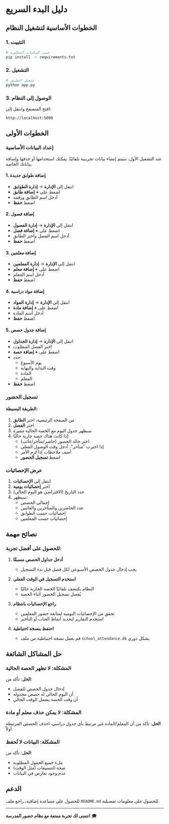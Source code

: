 # دليل البدء السريع

## الخطوات الأساسية لتشغيل النظام

### 1. التثبيت

```bash
# تثبيت المكتبات المطلوبة
pip install -r requirements.txt
```

### 2. التشغيل

```bash
# تشغيل التطبيق
python app.py
```

### 3. الوصول إلى النظام

افتح المتصفح وانتقل إلى:
```
http://localhost:5000
```

## الخطوات الأولى

### إعداد البيانات الأساسية

عند التشغيل الأول، سيتم إنشاء بيانات تجريبية تلقائيًا. يمكنك استخدامها أو حذفها وإضافة بياناتك الخاصة.

#### 1. إضافة طوابق جديدة
- انتقل إلى **الإدارة** → **إدارة الطوابق**
- اضغط على **+ إضافة طابق**
- أدخل اسم الطابق ورقمه
- اضغط **حفظ**

#### 2. إضافة فصول
- انتقل إلى **الإدارة** → **إدارة الفصول**
- اضغط على **+ إضافة فصل**
- أدخل اسم الفصل واختر الطابق
- اضغط **حفظ**

#### 3. إضافة معلمين
- انتقل إلى **الإدارة** → **إدارة المعلمين**
- اضغط على **+ إضافة معلم**
- أدخل اسم المعلم
- اضغط **حفظ**

#### 4. إضافة مواد دراسية
- انتقل إلى **الإدارة** → **إدارة المواد**
- اضغط على **+ إضافة مادة**
- أدخل اسم المادة
- اضغط **حفظ**

#### 5. إضافة جدول حصص
- انتقل إلى **الإدارة** → **إدارة الجداول**
- اختر الفصل المطلوب
- اضغط على **+ إضافة حصة**
- حدد:
  - يوم الأسبوع
  - وقت البداية والنهاية
  - المادة
  - المعلم
- اضغط **حفظ**

### تسجيل الحضور

#### الطريقة البسيطة:
1. من الصفحة الرئيسية، اختر **الطابق**
2. اختر **الفصل**
3. سيظهر جدول اليوم مع الحصة الحالية مميزة
4. إذا كانت هناك حصة جارية حاليًا:
   - اختر حالة الحضور (حاضر/متأخر/غائب)
   - إذا اخترت "متأخر"، أدخل وقت الوصول الفعلي
   - أضف ملاحظات إذا لزم الأمر
   - اضغط **تسجيل الحضور**

### عرض الإحصائيات

1. انتقل إلى **الإحصائيات**
2. اختر **إحصائيات يومية**
3. حدد التاريخ (الافتراضي هو اليوم الحالي)
4. سيظهر:
   - إجمالي الحصص
   - عدد الحاضرين والمتأخرين والغائبين
   - إحصائيات حسب الطوابق
   - إحصائيات حسب المعلمين

## نصائح مهمة

### للحصول على أفضل تجربة:

1. **أدخل جداول الحصص مسبقًا**
   - يجب إدخال جدول الحصص الأسبوعي لكل فصل قبل بدء التسجيل

2. **استخدم التسجيل في الوقت الفعلي**
   - النظام يكتشف تلقائيًا الحصة الجارية حاليًا
   - يُفضل تسجيل الحضور أثناء الحصة

3. **راجع الإحصائيات بانتظام**
   - تحقق من الإحصائيات اليومية لمتابعة حضور المعلمين
   - استخدم التقارير لتحديد أنماط الغياب أو التأخير

4. **احتفظ بنسخة احتياطية**
   - قم بعمل نسخة احتياطية من ملف `school_attendance.db` بشكل دوري

## حل المشاكل الشائعة

### المشكلة: لا تظهر الحصة الحالية
**الحل**: تأكد من:
- إدخال جدول الحصص للفصل
- أن اليوم الحالي له حصص مجدولة
- أن وقت الحصة يشمل الوقت الحالي

### المشكلة: لا يمكن حذف معلم أو مادة
**الحل**: تأكد من أن المعلم/المادة غير مرتبط بأي جدول دراسي. احذف الحصص المرتبطة أولاً.

### المشكلة: البيانات لا تُحفظ
**الحل**: تأكد من:
- ملء جميع الحقول المطلوبة
- صحة التنسيقات (مثل الوقت)
- عدم وجود تعارض في البيانات

## الدعم

للحصول على مساعدة إضافية، راجع ملف `README.md` للحصول على معلومات تفصيلية.

---

**نتمنى لك تجربة ممتعة مع نظام حضور المدرسة!** 🎓


